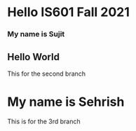 # Hello IS601 Fall 2021
### My name is Sujit
## Hello World
This for the second branch
# My name is Sehrish
This is for the 3rd branch
